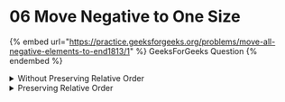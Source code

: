 # 06 Move Negative to One Size

{% embed url="https://practice.geeksforgeeks.org/problems/move-all-negative-elements-to-end1813/1" %}
GeeksForGeeks Question
{% endembed %}

<details>

<summary>Without Preserving Relative Order</summary>

```cpp
void segregateElements(int arr[],int n)
{
    int p1 = 0, p2 = n - 1;
    while(p1 < p2) {
        if(arr[p1] > 0)
            p1++;
        else
            swap(arr[p1], arr[p2--]);
    }
}
```

Time Complexity: $$O(n)$$

Space Complexity: $$O(1)$$​

</details>

<details>

<summary>Preserving Relative Order</summary>

```cpp
void segregateElements(int arr[],int n)
{
    vector<int> positive, negative;
    for(int i = 0; i < n; i++)
        (arr[i] >= 0 ? positive : negative).push_back(arr[i]);
        
    for(int i = 0; i < positive.size(); i++)
        arr[i] = positive[i];
        
    for(int i = 0; i < negative.size(); i++)
        arr[positive.size() + i] = negative[i];
}
```

Time Complexity: $$O(n)$$​

Space Complexity: $$O(n)$$​

</details>
